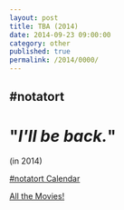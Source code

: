 ```yaml
---
layout: post
title: TBA (2014)
date: 2014-09-23 09:00:00
category: other
published: true
permalink: /2014/0000/
---
```


## \#notatort

# **"*I'll be back.*"**

(in 2014)

<a href="webcal://p09-calendarws.icloud.com/ca/subscribe/1/njhFKcFiNF5cQxQ-plsJccGfbuvf1pXvgKeMqimgE4ZFRgZps-DrReteg83YbLJaRhjuvwVD1DJ3eqmzmueLudNx8k_GF1p4khyUtrXpRxo">#notatort Calendar</a>

[All the Movies!](http://movie.timmschoof.com/allthemovies/)

<!--include jquery & backstretch-->

<script type="text/javascript" src="https://ajax.googleapis.com/ajax/libs/jquery/1.7.2/jquery.min.js"></script>

<script type="text/javascript" src="http://movie.timmschoof.com/jquery.backstretch.min.js"></script>

<script type="text/javascript">

$(function(){

     $(window).resize(function(){
     
         if($(this).width() >= 767){
         
             $.backstretch("http://movie.timmschoof.com/bg0.jpg", {speed: 150});
             
         }
         
      })
      
      .resize();//trigger resize on page load
      
});

</script>